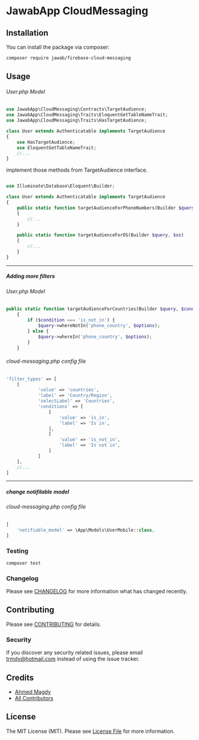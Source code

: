 # JawabApp CloudMessaging

## Installation

You can install the package via composer:

```bash
composer require jawab/firebase-cloud-messaging
```

## Usage

###### User.php Model

```php
use JawabApp\CloudMessaging\Contracts\TargetAudience;
use JawabApp\CloudMessaging\Traits\EloquentGetTableNameTrait;
use JawabApp\CloudMessaging\Traits\HasTargetAudience;

class User extends Authenticatable implements TargetAudience
{
	use HasTargetAudience;
	use EloquentGetTableNameTrait;
	//...
}
```

implement those methods from TargetAudience interface.

```php

use Illuminate\Database\Eloquent\Builder;

class User extends Authenticatable implements TargetAudience
{
	public static function targetAudienceForPhoneNumbers(Builder $query, $phone_numbers)
    {
        //...
    }

	public static function targetAudienceForOS(Builder $query, $os)
    {
        //...
    }
}
```

---

##### Adding more filters

###### User.php Model

```php
public static function targetAudienceForCountries(Builder $query, $condition, $options, &$joins)
    {
        if ($condition === 'is_not_in') {
            $query->whereNotIn('phone_country', $options);
        } else {
            $query->whereIn('phone_country', $options);
        }
    }
```

###### cloud-messaging.php config file

```php
'filter_types' => [
	[
            'value' => 'countries',
            'label' => 'Country/Region',
            'selectLabel' => 'Countries',
            'conditions' => [
                [
                    'value' => 'is_in',
                    'label' => 'Is in',
                ],
                [
                    'value' => 'is_not_in',
                    'label' => 'Is not in',
                ]
            ]
	],
	//...
]
```

---

##### change notifilable model

###### cloud-messaging.php config file

```php
[
	'notifiable_model' => \App\Models\UserMobile::class,
]
```

### Testing

```bash
composer test
```

### Changelog

Please see [CHANGELOG](CHANGELOG.md) for more information what has changed recently.

## Contributing

Please see [CONTRIBUTING](CONTRIBUTING.md) for details.

### Security

If you discover any security related issues, please email trmdy@hotmail.com instead of using the issue tracker.

## Credits

- [Ahmed Magdy](https://github.com/jawab)
- [All Contributors](../../contributors)

## License

The MIT License (MIT). Please see [License File](LICENSE.md) for more information.
